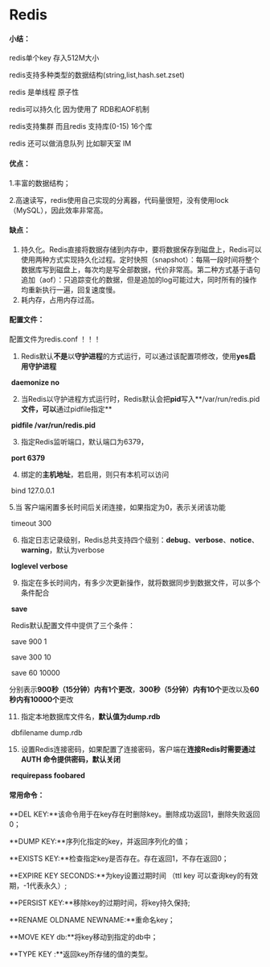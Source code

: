 # Redis

#### 小结：

redis单个key 存入512M大小

redis支持多种类型的数据结构(string,list,hash.set.zset)

redis 是单线程   原子性    

redis可以持久化  因为使用了 RDB和AOF机制  

redis支持集群   而且redis 支持库(0-15) 16个库 

redis 还可以做消息队列  比如聊天室  IM 

#### 优点：

1.丰富的数据结构；

2.高速读写，redis使用自己实现的分离器，代码量很短，没有使用lock（MySQL），因此效率非常高。

####  缺点：

1. 持久化。Redis直接将数据存储到内存中，要将数据保存到磁盘上，Redis可以使用两种方式实现持久化过程。定时快照（snapshot）：每隔一段时间将整个数据库写到磁盘上，每次均是写全部数据，代价非常高。第二种方式基于语句追加（aof）：只追踪变化的数据，但是追加的log可能过大，同时所有的操作均重新执行一遍，回复速度慢。 
2. 耗内存，占用内存过高。 

#### 配置文件：

配置文件为redis.conf  ！！！

1. Redis默认**不是**以**守护进程**的方式运行，可以通过该配置项修改，使用**yes启用守护进程**

​    **daemonize no**

2. 当Redis以守护进程方式运行时，Redis默认会把**pid**写入**/var/run/redis.pid**文件，可以**通过pidfile指定**

​    **pidfile /var/run/redis.pid**

3. 指定Redis监听端口，默认端口为6379，

​    **port 6379**

4. 绑定的**主机地址**，若启用，则只有本机可以访问

​    bind 127.0.0.1

   5.当 客户端闲置多长时间后关闭连接，如果指定为0，表示关闭该功能

​    timeout 300

6. 指定日志记录级别，Redis总共支持四个级别：**debug**、**verbose**、**notice**、**warning**，默认为verbose

​    **loglevel verbose**

9. 指定在多长时间内，有多少次更新操作，就将数据同步到数据文件，可以多个条件配合

​    **save <seconds> <changes>**

​    Redis默认配置文件中提供了三个条件：

​    save 900 1

​    save 300 10

​    save 60 10000

​    分别表示**900秒（15分钟）内有1个更改**，**300秒（5分钟）内有10个**更改以及**60秒内有10000个**更改

11. 指定本地数据库文件名，**默认值为dump.rdb**

​    dbfilename dump.rdb

15. 设置Redis连接密码，如果配置了连接密码，客户端在**连接Redis时需要通过AUTH <password>命令提供密码，默认关闭**

​    **requirepass foobared**



#### 常用命令：

**DEL KEY:**该命令用于在key存在时删除key。删除成功返回1，删除失败返回0；

**DUMP KEY:**序列化指定的key，并返回序列化的值；

**EXISTS KEY:**检查指定key是否存在。存在返回1，不存在返回0；

**EXPIRE KEY SECONDS:**为key设置过期时间 （ttl key 可以查询key的有效期，-1代表永久）;

**PERSIST KEY:**移除key的过期时间，将key持久保持;

**RENAME OLDNAME NEWNAME:**重命名key；

**MOVE KEY db:**将key移动到指定的db中；

**TYPE KEY :**返回key所存储的值的类型。